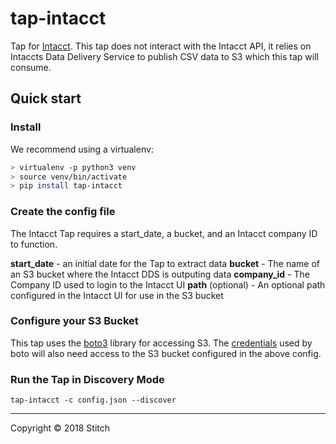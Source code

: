 # tap-intacct
Tap for [Intacct](https://www.sageintacct.com/). This tap does not interact with the Intacct API, it relies on Intaccts Data Delivery Service to publish
CSV data to S3 which this tap will consume.

## Quick start

### Install

We recommend using a virtualenv:

```bash
> virtualenv -p python3 venv
> source venv/bin/activate
> pip install tap-intacct
```

### Create the config file

The Intacct Tap requires a start_date, a bucket, and an Intacct company ID to function.

  **start_date** - an initial date for the Tap to extract data
  **bucket** - The name of an S3 bucket where the Intacct DDS is outputing data
  **company_id** - The Company ID used to login to the Intacct UI
  **path** (optional) - An optional path configured in the Intacct UI for use in the S3 bucket

### Configure your S3 Bucket

This tap uses the [boto3](https://boto3.readthedocs.io/en/latest/index.html) library for accessing S3. The [credentials](https://boto3.readthedocs.io/en/latest/guide/quickstart.html#configuration)
used by boto will also need access to the S3 bucket configured in the above config.

### Run the Tap in Discovery Mode

`tap-intacct -c config.json --discover`


---

Copyright &copy; 2018 Stitch
